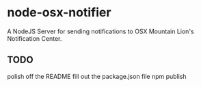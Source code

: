 node-osx-notifier
===========================
A NodeJS Server for sending notifications to OSX Mountain Lion's Notification Center.

TODO
----
polish off the README
fill out the package.json file
npm publish